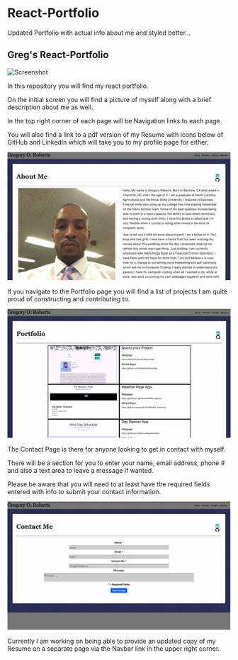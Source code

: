 # React-Portfolio
Updated Portfolio with actual info about me and styled better...

## Greg's React-Portfolio 

![Screenshot](./portfolio/public/images/demo.gif)

<p>In this repository you will find my react portfolio.</p>

<p>On the initial screen you will find a picture of myself along with a brief description about me as well.</p>

<p>In the top right corner of each page will be Navigation links to each page.</p>

<p>You will also find a link to a pdf version of my Resume with icons below of GitHub and LinkedIn which will take you to my profile page for either.</p>

![Screenshot](./portfolio/public/images/about.png)

<p>If you navigate to the Portfolio page you will find a list of projects I am quite proud of constructing and contributing to.</p>

![Screenshot](./portfolio/public/images/portfolio.png)

<p>The Contact Page is there for anyone looking to get in contact with myself.</p>

<p>There will be a section for you to enter your name, email address, phone # and also a text area to leave a message if wanted.</p>

<p>Please be aware that you will need to at least have the required fields entered with info to submit your contact information.</p>

![Screenshot](./portfolio/public/images/contact.png)

<p>Currently I am working on being able to provide an updated copy of my Resume on a separate page via the Navbar link in the upper right corner.</p>
